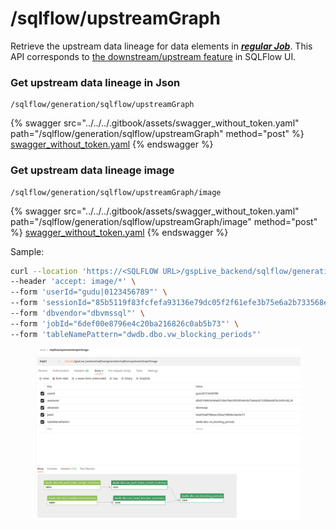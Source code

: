 # /sqlflow/upstreamGraph

Retrieve the upstream data lineage for data elements in [_**regular Job**_](../../../1.-introduction/getting-started/different-modes-in-gudu-sqlflow/job-mode.md#regular-job). This API corresponds to [the downstream/upstream feature](../../../1.-introduction/ui/schema.md#to-upstream-to-downstream) in SQLFlow UI.

### Get upstream data lineage in Json

```
/sqlflow/generation/sqlflow/upstreamGraph
```

{% swagger src="../../../.gitbook/assets/swagger_without_token.yaml" path="/sqlflow/generation/sqlflow/upstreamGraph" method="post" %}
[swagger_without_token.yaml](../../../.gitbook/assets/swagger_without_token.yaml)
{% endswagger %}

### Get upstream data lineage image

```
/sqlflow/generation/sqlflow/upstreamGraph/image
```

{% swagger src="../../../.gitbook/assets/swagger_without_token.yaml" path="/sqlflow/generation/sqlflow/upstreamGraph/image" method="post" %}
[swagger_without_token.yaml](../../../.gitbook/assets/swagger_without_token.yaml)
{% endswagger %}

Sample:

```bash
curl --location 'https://<SQLFLOW URL>/gspLive_backend/sqlflow/generation/sqlflow/upstreamGraph/image' \
--header 'accept: image/*' \
--form 'userId="gudu|0123456789"' \
--form 'sessionId="85b5119f83fcfefa93136e79dc05f2f61efe3b75e6a2b733568e0879c24f0c08_1680615728918"' \
--form 'dbvendor="dbvmssql"' \
--form 'jobId="6def00e8796e4c20ba216826c0ab5b73"' \
--form 'tableNamePattern="dwdb.dbo.vw_blocking_periods"'
```

<figure><img src="../../../.gitbook/assets/04052.png" alt=""><figcaption></figcaption></figure>
